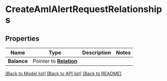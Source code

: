# CreateAmlAlertRequestRelationships

## Properties
Name | Type | Description | Notes
------------ | ------------- | ------------- | -------------
**Balance** | Pointer to [**Relation**](Relation.md) |  | 

[[Back to Model list]](../README.md#documentation-for-models) [[Back to API list]](../README.md#documentation-for-api-endpoints) [[Back to README]](../README.md)


